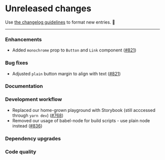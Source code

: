 # Unreleased changes

Use [the changelog guidelines](https://git.io/polaris-changelog-guidelines) to format new entries. 💜

---

### Enhancements

- Added `monochrome` prop to `Button` and `Link` component ([#821](https://github.com/Shopify/polaris-react/pull/821))

### Bug fixes

- Adjusted `plain` button margin to align with text ([#821](https://github.com/Shopify/polaris-react/pull/821))

### Documentation

### Development workflow

- Replaced our home-grown playground with Storybook (still acccessed through `yarn dev`) ([#768](https://github.com/Shopify/polaris-react/pull/768))
- Removed our usage of babel-node for build scripts - use plain node instead ([#836](https://github.com/Shopify/polaris-react/pull/836))

### Dependency upgrades

### Code quality

